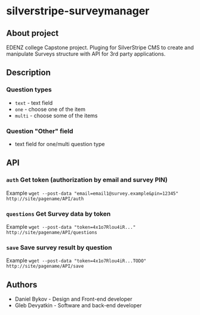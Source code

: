 # silverstripe-surveymanager

## About project
EDENZ college Capstone project. Pluging for SilverStripe CMS to create and manipulate Surveys structure with API for 3rd party applications.

## Description
### Question types
 - `text` - text field
 - `one` - choose one of the item
 - `multi` - choose some of the items
### Question "Other" field
 - text field for one/multi question type

## API
### `auth` Get token (authorization by email and survey PIN)
Example `wget --post-data "email=email1@survey.example&pin=12345" http://site/pagename/API/auth`
### `questions` Get Survey data by token
Example `wget --post-data "token=4x1o7Rlou4iR..." http://site/pagename/API/questions`
### `save` Save survey result by question
Example `wget --post-data "token=4x1o7Rlou4iR...TODO" http://site/pagename/API/save`


## Authors
 - Daniel Bykov - Design and Front-end developer
 - Gleb Devyatkin - Software and back-end developer